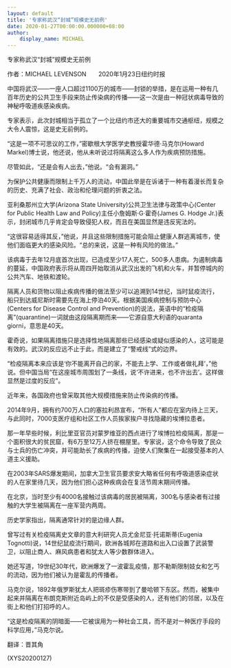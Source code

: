 ```yaml
---
layout: default
title: '专家称武汉“封城”规模史无前例'
date: 2020-01-27T00:00:00.000000+08:00
author:
    display_name: MICHAEL
---
```


专家称武汉“封城”规模史无前例

作者：MICHAEL LEVENSON　　2020年1月23日纽约时报

中国将武汉——一座人口超过1100万的城市——封锁的举措，是在运用一种有几百年历史的公共卫生手段来防止传染病的传播——这一次是由一种冠状病毒导致的神秘呼吸道疾感染疾病。

专家表示，此次封城相当于孤立了一个比纽约市还大的重要城市交通枢纽，规模之大令人震惊，这是史无前例的。

“这是一项不可思议的工作，”密歇根大学医学史教授霍华德·马克尔(Howard Markel)博士说，他还说，他从未听说过将隔离这么多人作为疾病预防措施。

尽管如此，“还是会有人出去，”他说。“会有漏洞。”

为保护公共健康而限制上千万人的流动，中国此举是在诉诸于一种有着漫长而复杂的历史、充满了社会、政治和伦理问题的折衷之法。

亚利桑那州立大学(Arizona State University)公共卫生法律与政策中心(Center for Public Health Law and Policy)主任小詹姆斯·G·霍奇(James G. Hodge Jr.)表示，封闭城市几乎肯定会导致侵犯人权，而且在美国显然是违反宪法的。

“这很容易适得其反，”他说，并且这些限制措施可能会阻止健康人群逃离城市，使他们面临更大的感染风险。“总的来说，这是一种有风险的做法。”

该病毒于去年12月底首次出现，已造成至少17人死亡，500多人患病。为遏制病毒的蔓延，中国政府表示将从周四开始取消从武汉出发的飞机和火车，并暂停城内的公共汽车、地铁和渡轮。

隔离人员和货物以阻止疾病传播的做法至少可以追溯到14世纪，当时鼠疫流行，船只到达威尼斯时需要先在海上停泊40天。根据美国疾病控制与预防中心(Centers for Disease Control and Prevention)的说法，英语中的“检疫隔离”(quarantine)一词就由这段隔离期而来——它源自意大利语的quaranta giorni，意思是40天。

霍奇说，如果隔离措施只是选择性地隔离那些已经感染或疑似感染的人，这可能是有效的。武汉的反应远不止于此，而是建立了“警戒线”式的边界。

“检疫隔离本来应该是‘你不能离开自己的家，不能去上学、工作或者做礼拜’，”他说。但中国当局“在这座城市周围划了一条线，说‘不许进来，也不许出去’。这样做显然是过度的反应”。

近年来，各国政府也曾采取其他大规模措施来防止传染病的传播。

2014年9月，拥有约700万人口的塞拉利昂宣布，“所有人”都应在室内待上三天，与此同时，7000支医疗组和社区工作人员挨家挨户寻找隐藏的埃博拉患者。

那一年早些时候，利比里亚官员对蒙罗维亚的西点进行了埃博拉检疫隔离，那是一个面积很大的贫民窟，有6万至12万人挤在棚屋里。专家说，这个命令导致了民众与士兵的伤亡冲突，并可能助长了疾病的传播，迫使人们聚集在一起接受基本的人道主义援助。

在2003年SARS爆发期间，加拿大卫生官员要求安大略省任何有呼吸道感染症状的人在家里待几天，因为他们担心这种疾病会在复活节周末期间传播。

在北京，当时至少有4000名接触过该病毒的居民被隔离，300名与感染者有过接触的大学生被隔离在一座军营内两周。

历史学家指出，隔离通常针对的是边缘人群。

曾写过有关检疫隔离史文章的意大利研究人员尤金尼亚·托诺斯蒂(Eugenia Tognotti)说，14世纪鼠疫流行期间，欧洲各城邦在道路和出入口设置了武装警卫，以阻止商人、麻风病患者和犹太人等少数群体进入。

她还写道，19世纪30年代，欧洲爆发了一波霍乱疫情，那不勒斯限制妓女和乞丐的流动，因为他们被认为是霍乱的传播者。

马克尔说，1892年俄罗斯犹太人把斑疹伤寒带到了曼哈顿下东区。然而，被集中起来并隔离在布朗克斯附近岛屿上的不仅是受感染的人，还有他们的邻居，以及在街上和他们打招呼的人。

“这是检疫隔离的阴暗面——它被误用为一种社会工具，而不是对一种医疗手段的科学应用，”马克尔说。

翻译：晋其角

(XYS20200127)

